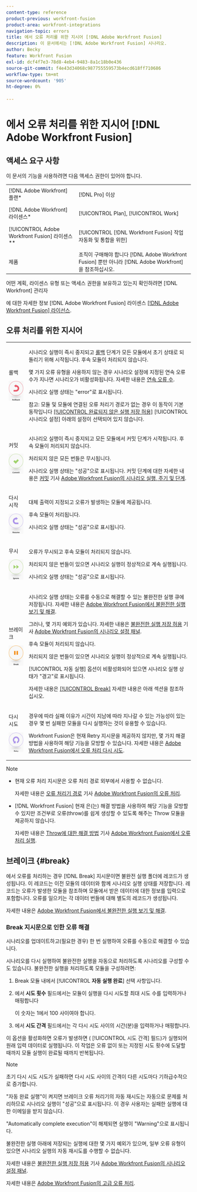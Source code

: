 ```yaml
---
content-type: reference
product-previous: workfront-fusion
product-area: workfront-integrations
navigation-topic: errors
title: 에서 오류 처리를 위한 지시어 [!DNL Adobe Workfront Fusion]
description: 이 문서에서는 [!DNL Adobe Workfront Fusion] 시나리오.
author: Becky
feature: Workfront Fusion
exl-id: dcf4f7e3-78d8-4eb4-9483-8a1c18b0e436
source-git-commit: f4e43d34068c987755559573b4ecd618ff710686
workflow-type: tm+mt
source-wordcount: '905'
ht-degree: 0%

---
```


# 에서 오류 처리를 위한 지시어 [!DNL Adobe Workfront Fusion]

## 액세스 요구 사항

이 문서의 기능을 사용하려면 다음 액세스 권한이 있어야 합니다.

<table style="table-layout:auto"> 
 <col> 
 <col> 
 <tbody> 
  <tr> 
   <td role="rowheader">[!DNL Adobe Workfront] 플랜*</td> 
   <td> <p>[!DNL Pro] 이상</p> </td> 
  </tr> 
  <tr data-mc-conditions=""> 
   <td role="rowheader">[!DNL Adobe Workfront] 라이센스*</td> 
   <td> <p>[!UICONTROL Plan], [!UICONTROL Work]</p> </td> 
  </tr> 
  <tr> 
   <td role="rowheader">[!UICONTROL Adobe Workfront Fusion] 라이센스**</td> 
   <td> <p>[!UICONTROL [!DNL Workfront Fusion] 작업 자동화 및 통합을 위한] </p>  </td> 
  </tr> 
  <tr> 
   <td role="rowheader">제품</td> 
   <td>조직이 구매해야 합니다 [!DNL Adobe Workfront Fusion] 뿐만 아니라 [!DNL Adobe Workfront] 을 참조하십시오.</td> 
  </tr> 
 </tbody> 
</table>

어떤 계획, 라이센스 유형 또는 액세스 권한을 보유하고 있는지 확인하려면 [!DNL Workfront] 관리자

에 대한 자세한 정보 [!DNL Adobe Workfront Fusion] 라이센스 [[!DNL Adobe Workfront Fusion] 라이선스](../../workfront-fusion/get-started/license-automation-vs-integration.md).

## 오류 처리를 위한 지시어

<table style="table-layout:auto">
 <col> 
 <col> 
 <tbody> 
  <tr> 
   <td role="rowheader"> <p>롤백</p> <p> <img src="assets/rollback.png"> </p> </td> 
   <td> <p>시나리오 실행이 즉시 중지되고 <a href="../../workfront-fusion/scenarios/scenario-execution-cycles-phases.md#rollback" class="MCXref xref">롤백</a> 단계가 모든 모듈에서 초기 상태로 되돌리기 위해 시작됩니다. 후속 모듈이 처리되지 않습니다.</p> <p>몇 가지 오류 유형을 사용하지 않는 경우 시나리오 설정에 지정된 연속 오류 수가 지나면 시나리오가 비활성화됩니다. 자세한 내용은 <a href="../../workfront-fusion/scenarios/scenario-settings-panel.md#number" class="MCXref xref">연속 오류 수</a>.</p> <p>시나리오 실행 상태는 "error"로 표시됩니다.</p> <p>참고: 모듈 및 모듈에 연결된 오류 처리기 경로가 없는 경우 이 동작이 기본 동작입니다 <a href="../../workfront-fusion/scenarios/scenario-settings-panel.md#allow" class="MCXref xref">[!UICONTROL 완료되지 않은 실행 저장 허용]</a> [!UICONTROL 시나리오 설정] 아래의 설정이 선택되어 있지 않습니다.</p> </td> 
  </tr> 
  <tr> 
   <td role="rowheader"> <p>커밋</p> <p> <img src="assets/commit.png"> </p> </td> 
   <td> <p>시나리오 실행이 즉시 중지되고 모든 모듈에서 커밋 단계가 시작됩니다. 후속 모듈이 처리되지 않습니다.</p> <p>처리되지 않은 모든 번들은 무시됩니다.</p> <p>시나리오 실행 상태는 "성공"으로 표시됩니다. 커밋 단계에 대한 자세한 내용은 <a href="../../workfront-fusion/scenarios/scenario-execution-cycles-phases.md#commit" class="MCXref xref">커밋</a> 기사 <a href="../../workfront-fusion/scenarios/scenario-execution-cycles-phases.md" class="MCXref xref">Adobe Workfront Fusion의 시나리오 실행, 주기 및 단계</a>.</p> </td> 
  </tr> 
  <tr> 
   <td role="rowheader"> <p>다시 시작</p> <p> <img src="assets/resume.png"> </p> </td> 
   <td> <p>대체 출력이 지정되고 오류가 발생하는 모듈에 제공됩니다.</p> <p>후속 모듈이 처리됩니다.</p> <p>시나리오 실행 상태는 "성공"으로 표시됩니다.</p> </td> 
  </tr> 
  <tr> 
   <td role="rowheader"> <p>무시</p> <p> <img src="assets/ignore.png"> </p> </td> 
   <td> <p>오류가 무시되고 후속 모듈이 처리되지 않습니다.</p> <p>처리되지 않은 번들이 있으면 시나리오 실행이 정상적으로 계속 실행됩니다.</p> <p>시나리오 실행 상태는 "성공"으로 표시됩니다.</p> </td> 
  </tr> 
  <tr> 
   <td role="rowheader"> <p>브레이크</p> <p> <img src="assets/break.png"> </p> </td> 
   <td> <p>시나리오 실행 상태는 오류를 수동으로 해결할 수 있는 불완전한 실행 큐에 저장됩니다. 자세한 내용은 <a href="../../workfront-fusion/scenarios/view-and-resolve-incomplete-executions.md" class="MCXref xref">Adobe Workfront Fusion에서 불완전한 실행 보기 및 해결</a>. </p> <p>그러나, 몇 가지 예외가 있습니다. 자세한 내용은 <a href="../../workfront-fusion/scenarios/scenario-settings-panel.md#allow" class="MCXref xref">불완전한 실행 저장 허용</a> 기사 <a href="../../workfront-fusion/scenarios/scenario-settings-panel.md" class="MCXref xref">Adobe Workfront Fusion의 시나리오 설정 패널</a>.</p> <p>후속 모듈이 처리되지 않습니다.</p> <p>처리되지 않은 번들이 있으면 시나리오 실행이 정상적으로 계속 실행됩니다.</p> <p>[!UICONTROL 자동 실행] 옵션이 비활성화되어 있으면 시나리오 실행 상태가 "경고"로 표시됩니다.</p> <p>자세한 내용은 <a href="#break" class="MCXref xref">[!UICONTROL Break]</a> 자세한 내용은 아래 섹션을 참조하십시오.</p> </td> 
  </tr> 
  <tr> 
   <td role="rowheader"> <p>다시 시도</p> <p> <img src="assets/retry.png"> </p> </td> 
   <td> <p>경우에 따라 실패 이유가 시간이 지남에 따라 지나갈 수 있는 가능성이 있는 경우 몇 번 실패한 모듈을 다시 실행하는 것이 유용할 수 있습니다.</p> <p>Workfront Fusion은 현재 Retry 지시문을 제공하지 않지만, 몇 가지 해결 방법을 사용하여 해당 기능을 모방할 수 있습니다. 자세한 내용은 <a href="../../workfront-fusion/errors/retry.md" class="MCXref xref">Adobe Workfront Fusion에서 오류 처리 다시 시도</a>.</p> </td> 
  </tr> 
 </tbody> 
</table>

>[!NOTE]
>
>* 현재 오류 처리 지시문은 오류 처리 경로 외부에서 사용할 수 없습니다.
   >
   >   자세한 내용은 [오류 처리기 경로](../../workfront-fusion/errors/error-handling.md#error) 기사 [Adobe Workfront Fusion의 오류 처리](../../workfront-fusion/errors/error-handling.md).
>* [!DNL Workfront Fusion] 현재 은(는) 해결 방법을 사용하여 해당 기능을 모방할 수 있지만 조건부로 오류(throw)를 쉽게 생성할 수 있도록 해주는 Throw 모듈을 제공하지 않습니다.
   >
   >   자세한 내용은 [Throw에 대한 해결 방법](../../workfront-fusion/errors/throw.md#workaround-for-throw) 기사 [Adobe Workfront Fusion에서 오류 처리 실행](../../workfront-fusion/errors/throw.md).


## 브레이크 {#break}

에서 오류를 처리하는 경우 [!DNL Break] 지시문이면 불완전 실행 폴더에 레코드가 생성됩니다. 이 레코드는 이전 모듈의 데이터와 함께 시나리오 실행 상태를 저장합니다. 레코드는 오류가 발생한 모듈을 참조하며 모듈에서 받은 데이터에 대한 정보를 입력으로 포함합니다. 오류를 일으키는 각 데이터 번들에 대해 별도의 레코드가 생성됩니다.

자세한 내용은 [Adobe Workfront Fusion에서 불완전한 실행 보기 및 해결](../../workfront-fusion/scenarios/view-and-resolve-incomplete-executions.md).

### Break 지시문으로 인한 오류 해결

시나리오를 업데이트하고(필요한 경우) 한 번 실행하여 오류를 수동으로 해결할 수 있습니다.

시나리오를 다시 실행하여 불완전한 실행을 자동으로 처리하도록 시나리오를 구성할 수도 있습니다. 불완전한 실행을 처리하도록 모듈을 구성하려면:

1. Break 모듈 내에서 [!UICONTROL **자동 실행 완료**] 선택 사항입니다.
1. 에서 **시도 횟수** 필드에서는 모듈이 실행을 다시 시도할 최대 시도 수를 입력하거나 매핑합니다

   이 숫자는 1에서 100 사이여야 합니다.
1. 에서 **시도 간격** 필드에서는 각 다시 시도 사이의 시간(분)을 입력하거나 매핑합니다.

이 옵션을 활성화하면 오류가 발생하면 ( [!UICONTROL 시도 간격] 필드)가 실행되어 원래 입력 데이터로 실행됩니다. 이 작업은 오류 없이 또는 지정된 시도 횟수에 도달할 때까지 모듈 실행이 완료될 때까지 반복됩니다.

>[!NOTE]
>
>초기 다시 시도 시도가 실패하면 다시 시도 사이의 간격이 다른 시도마다 기하급수적으로 증가합니다.


&quot;자동 완료 실행&quot;이 켜지면 브레이크 오류 처리기의 자동 재시도는 자동으로 문제를 처리하므로 시나리오 실행이 &quot;성공&quot;으로 표시됩니다. 이 경우 사용자는 실패한 실행에 대한 이메일을 받지 않습니다.

&quot;Automatically complete execution&quot;이 해제되면 실행이 &quot;Warning&quot;으로 표시됩니다.

불완전한 실행 아래에 저장되는 실행에 대한 몇 가지 예외가 있으며, 일부 오류 유형이 있으면 시나리오 실행의 자동 재시도를 수행할 수 없습니다.

자세한 내용은 [불완전한 실행 저장 허용](../../workfront-fusion/scenarios/scenario-settings-panel.md#allow) 기사 [Adobe Workfront Fusion의 시나리오 설정 패널](../../workfront-fusion/scenarios/scenario-settings-panel.md).

자세한 내용은 [Adobe Workfront Fusion의 고급 오류 처리](../../workfront-fusion/errors/advanced-error-handling.md).
